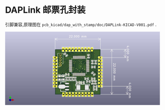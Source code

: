 # DAPLink 邮票孔封装

引脚兼容,原理图在 `pcb_kicad/dap_with_stamp/doc/DAPLink-KICAD-V001.pdf` .

![pcb图](./doc/dap-stm32f103.jpg) 
